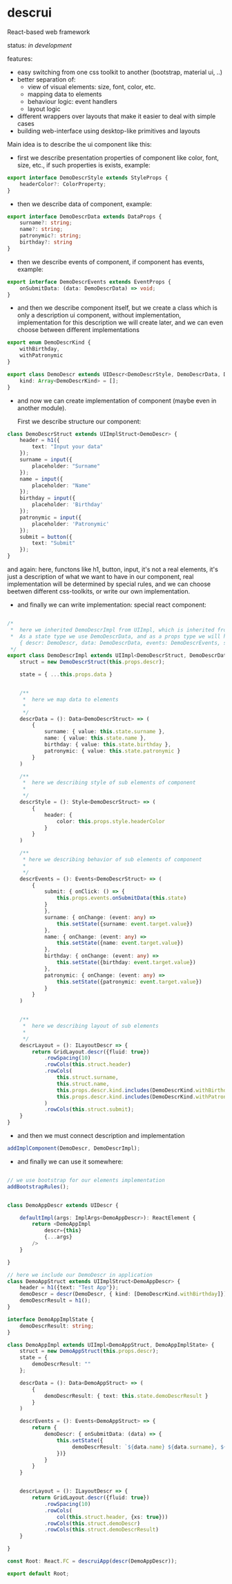 # descrui
React-based web framework

status: *in development* 

features:
* easy switching from one css toolkit to another (bootstrap, material ui, ..)
* better separation of: 
  * view of visual elements: size, font, color, etc.
  * mapping data to elements
  * behaviour logic: event handlers
  * layout logic
* different wrappers over layouts that make it easier to deal with simple cases 
* building web-interface using desktop-like primitives and layouts

Main idea is to describe the ui component like this: 

* first we describe presentation properties of component like
  color, font, size, etc., if such properties is exists, example:
```typescript
export interface DemoDescrStyle extends StyleProps {
    headerColor?: ColorProperty;
}
```  

* then we describe data of component, example: 
```typescript
export interface DemoDescrData extends DataProps {
    surname?: string;
    name?: string;
    patronymic?: string;
    birthday?: string
}
```  

* then we describe events of component, if component has events, example:
```typescript
export interface DemoDescrEvents extends EventProps {
    onSubmitData: (data: DemoDescrData) => void;
}
```

* and then we describe component itself, 
  but we create a class which is only a description ui component, 
  without implementation, implementation for this description we will create later, and 
  we can even choose between different implementations

```typescript
export enum DemoDescrKind {
    withBirthday,
    withPatronymic
}

export class DemoDescr extends UIDescr<DemoDescrStyle, DemoDescrData, DemoDescrEvents> {
    kind: Array<DemoDescrKind> = [];
}
```

* and now we can create implementation of component (maybe even in another module).

  First we describe structure our component: 

```typescript
class DemoDescrStruct extends UIImplStruct<DemoDescr> {
    header = h1({ 
        text: "Input your data" 
    });
    surname = input({ 
        placeholder: "Surname" 
    });
    name = input({ 
        placeholder: "Name" 
    });
    birthday = input({ 
        placeholder: 'Birthday' 
    });
    patronymic = input({ 
        placeholder: 'Patronymic' 
    });
    submit = button({
        text: "Submit"
    });
}
```
and again: here, functons like h1, button, input, it's not a real elements, it's just a description of what we want to have 
in our component, real implementation will be determined by special rules, and we can choose beetwen different css-toolkits,
or write our own implementation.
  
* and finally we can write implementation: special react component:  
```typescript

/*
 *  here we inherited DemoDescrImpl from UIImpl, which is inherited from react component.
 *  As a state type we use DemoDescrData, and as a props type we will have object like this: 
    { descr: DemoDescr, data: DemoDescrData, events: DemoDescrEvents, style: DemoDescrStyle }
 */
export class DemoDescrImpl extends UIImpl<DemoDescrStruct, DemoDescrData> {
    struct = new DemoDescrStruct(this.props.descr);

    state = { ...this.props.data }


    /**
     *  here we map data to elements 
     *
     */
    descrData = (): Data<DemoDescrStruct> => (
        {
            surname: { value: this.state.surname },
            name: { value: this.state.name },
            birthday: { value: this.state.birthday },
            patronymic: { value: this.state.patronymic }
        }
    )

    /**
     *  here we describing style of sub elements of component
     *
     */
    descrStyle = (): Style<DemoDescrStruct> => (
        { 
            header: { 
                color: this.props.style.headerColor 
            }
        }
    )

    /**
     * here we describing behavior of sub elements of component
     *
     */
    descrEvents = (): Events<DemoDescrStruct> => (
        {
            submit: { onClick: () => {
                this.props.events.onSubmitData(this.state) 
            }
            },
            surname: { onChange: (event: any) => 
                this.setState({surname: event.target.value})
            },
            name: { onChange: (event: any) => 
                this.setState({name: event.target.value})
            },
            birthday: { onChange: (event: any) => 
                this.setState({birthday: event.target.value})
            },
            patronymic: { onChange: (event: any) => 
                this.setState({patronymic: event.target.value})
            }
        }
    )


    /**
     *  here we describing layout of sub elements
     *
     */
    descrLayout = (): ILayoutDescr => {
        return GridLayout.descr({fluid: true})
            .rowSpacing(10)
            .rowCols(this.struct.header)
            .rowCols(
                this.struct.surname, 
                this.struct.name, 
                this.props.descr.kind.includes(DemoDescrKind.withBirthday)? this.struct.birthday: undefined,
                this.props.descr.kind.includes(DemoDescrKind.withPatronymic)? this.struct.patronymic: undefined
            )
            .rowCols(this.struct.submit);
    }
}
```

* and then we must connect description and implementation
```typescript
addImplComponent(DemoDescr, DemoDescrImpl);
```

* and finally we can use it somewhere:
```typescript

// we use bootstrap for our elements implementation
addBootstrapRules();


class DemoAppDescr extends UIDescr {

    defaultImpl(args: ImplArgs<DemoAppDescr>): ReactElement {
        return <DemoAppImpl 
            descr={this} 
            {...args}
        />
    }

}

// here we include our DemoDescr in application
class DemoAppStruct extends UIImplStruct<DemoAppDescr> {
    header = h1({text: "Test App"});
    demoDescr = descr(DemoDescr, { kind: [DemoDescrKind.withBirthday]});
    demoDescrResult = h1();
}

interface DemoAppImplState {
    demoDescrResult: string;
}

class DemoAppImpl extends UIImpl<DemoAppStruct, DemoAppImplState> {
    struct = new DemoAppStruct(this.props.descr);
    state = {
        demoDescrResult: ""
    };

    descrData = (): Data<DemoAppStruct> => (
        { 
            demoDescrResult: { text: this.state.demoDescrResult }
        }
    )

    descrEvents = (): Events<DemoAppStruct> => {
        return {
            demoDescr: { onSubmitData: (data) => {
                this.setState({ 
                     demoDescrResult: `${data.name} ${data.surname}, ${data.birthday}`
                })} 
            }
        }
    }


    descrLayout = (): ILayoutDescr => {
        return GridLayout.descr({fluid: true})
            .rowSpacing(10)
            .rowCols(
                col(this.struct.header, {xs: true}))
            .rowCols(this.struct.demoDescr)
            .rowCols(this.struct.demoDescrResult)
    }

}

const Root: React.FC = descruiApp(descr(DemoAppDescr));

export default Root;
```

